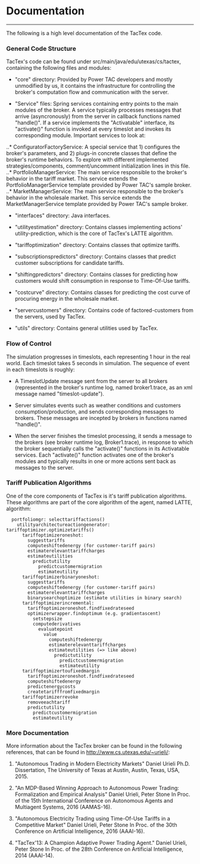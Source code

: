 # Documentation
---
The following is a high level documentation of the TacTex code.

### General Code Structure
TacTex's code can be found under src/main/java/edu/utexas/cs/tactex, containing the following files and modules:

* "core" directory: Provided by Power TAC developers and mostly unmodified by us, it contains the infrastructure for controlling the broker's computation flow and communication with the server. 

* "<service-name>Service" files: Spring services containing entry points to the main modules of the broker. A service typically processes messages that arrive (asyncronously) from the server in callback functions named "handle<msg-name>()". If a service implements the "Activatable" interface, its "activate()" function is invoked at every timeslot and invokes its corresponding module. Important services to look at:

..* ConfiguratorFactoryService: A special service that 1) configures the broker's parameters, and 2) plugs-in concrete classes that define the broker's runtime behaviors. To explore with different implemented strategies/components, comment/uncomment initialization lines in this file.
..* PortfolioManagerService: The main service responsible to the broker's behavior in the tariff market. This service extends the PortfolioManagerService template provided by Power TAC's sample broker.
..* MarketManagerService: The main service responsible to the broker's behavior in the wholesale market. This service extends the MarketManagerService template provided by Power TAC's sample broker.

* "interfaces" directory: Java interfaces. 

* "utilityestimation" directory: Contains classes implementing actions' utility-prediction, which is the core of TacTex's LATTE algorithm.

* "tariffoptimization" directory: Contains classes that optimize tariffs.

* "subscriptionspredictors" directory: Contains classes that predict customer subscriptions for candidate tariffs.

* "shiftingpredictors" directory: Contains classes for predicting how customers would shift consumption in response to Time-Of-Use tariffs.

* "costcurve" directory: Contains classes for predicting the cost curve of procuring energy in the wholesale market. 

* "servercustomers" directory: Contains code of factored-customers from the servers, used by TacTex.

* "utils" directory: Contains general utilities used by TacTex. 


### Flow of Control
The simulation progresses in timeslots, each representing 1 hour in the real world. Each timeslot takes 5 seconds in simulation. The sequence of event in each timeslots is roughly: 

* A TimeslotUpdate message sent from the server to all brokers (represented in the broker's runtime log, named broker1.trace, as an xml message named "timeslot-update").

* Server simulates events such as weather conditions and customers consumption/production, and sends corresponding messages to brokers. These messages are incepted by brokers in functions named "handle<msg-name>()". 

* When the server finishes the timeslot processing, it sends a <ts-done> message to the brokers (see broker runtime log, Broker1.trace), in response to which the broker sequentially calls the "activate()" functions in its Activatable services. Each "activate()" function activates one of the broker's modules and typically results in one or more actions sent back as messages to the server.  


### Tariff Publication Algorithms
One of the core components of TacTex is it's tariff publication algorithms. These algorithms are part of the core algorithm of the agent, named LATTE, 
algorithm:                                                                      
```
  portfoliomgr: selecttariffactions()
    utilityarchitectureactiongenerator: tariffoptimizer.optimizetariffs()
      tariffoptimizeroneshot:
        suggesttariffs
        computeshiftedenergy (for customer-tariff pairs)
        estimaterelevanttariffcharges
        estimateutilities
          predictutility
            predictcustomermigration
            estimateutility
      tariffoptimizerbinaryoneshot:
        suggesttariffs
        computeshiftedenergy (for customer-tariff pairs)
        estimaterelevanttariffcharges
        binarysearchoptimize (estimate utilities in binary search)
      tariffoptimizerincremental:
        tariffoptimizeroneshot.findfixedrateseed
        optimizerwrapper.findoptimum (e.g. gradientascent)
          setstepsize
          computederivatives
            evaluatepoint
              value
                computeshiftedenergy
                estimaterelevanttariffcharges
                estimateutilities (=> like above)
                  predictutility
                    predictcustomermigration
                    estimateutility
      tariffoptimizertoufixedmargin
        tariffoptimizeroneshot.findfixedrateseed
        computeshiftedenergy
        predictenergycosts
        createtarifffromfixedmargin
      tariffoptimizerrevoke
        removeeachtariff
        predictutility
          predictcustomermigration
          estimateutility
```


### More Documentation 
More information about the TacTex broker can be found in the following
references, that can be found in http://www.cs.utexas.edu/~urieli/:

1) "Autonomous Trading in Modern Electricity Markets"
Daniel Urieli
Ph.D. Dissertation, The University of Texas at Austin, Austin, Texas, USA, 2015.

2) "An MDP-Based Winning Approach to Autonomous Power Trading: Formalization and Empirical Analysis"
Daniel Urieli, Peter Stone
In Proc. of the 15th International Conference on Autonomous Agents and Multiagent Systems, 2016 (AAMAS-16).

3) "Autonomous Electricity Trading using Time-Of-Use Tariffs in a Competitive Market"
Daniel Urieli, Peter Stone
In Proc. of the 30th Conference on Artificial Intelligence, 2016 (AAAI-16).

4) "TacTex'13: A Champion Adaptive Power Trading Agent."
Daniel Urieli, Peter Stone
In Proc. of the 28th Conference on Artificial Intelligence, 2014 (AAAI-14).


